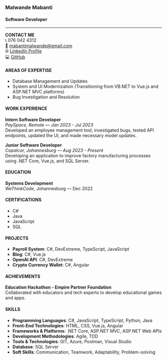 ### Malwande Mabanti
#### Software Developer
---
**CONTACT ME**  
📞 076 042 4312  
📧 [mabantimalwande@gmail.com](mailto:mabantimalwande@gmail.com)  
🌐 [LinkedIn Profile](https://www.linkedin.com/in/malwande-mabanti60913b240/)  
💻 [GitHub](https://github.com/MalwandeMabanti)

#### AREAS OF EXPERTISE
- Database Management and Updates
- System and UI Modernization (Transitioning from VB.NET to Vue.js and ASP.NET MVC platforms)
- Bug Investigation and Resolution

#### WORK EXPERIENCE
**Intern Software Developer**  
_PaySpace, Remote — Jan 2023 - Jul 2023_  
Developed an employee management tool, investigated bugs, tested API endpoints, updated the UI, and made necessary model updates.

**Junior Software Developer**  
_Copalcor, Johannesburg — Aug 2023 - Present_  
Developing an application to improve factory manufacturing processes using .NET Core, Vue.js, and SQL Server.

#### EDUCATION
**Systems Development**  
_WeThinkCode_, Johannesburg — Dec 2022

#### CERTIFICATIONS
- C#
- Java
- JavaScript
- SQL

#### PROJECTS
- **Payroll System**: C#, DevExtreme, TypeScript, JavaScript
- **Blog**: C#, Vue.js
- **OpenAI API**: C#, DevExtreme
- **Crypto Currency Wallet**: C#, Angular

#### ACHIEVEMENTS
**Education Hackathon - Empire Partner Foundation**  
Collaborated with educators and tech experts to develop educational games and apps.

#### SKILLS
- **Programming Languages**: C#, JavaScript, TypeScript, Python, Java
- **Front-End Technologies**: HTML, CSS, Vue.js, Angular
- **Frameworks & Platforms**: .NET Core, ASP.NET MVC, ASP.NET Web APIs
- **Development Methodologies**: Agile, TDD
- **Tools & Technologies**: GIT, Azure, Postman, Visual Studio
- **Database**: SQL Server
- **Soft Skills**: Communication, Teamwork, Adaptability, Problem-solving
